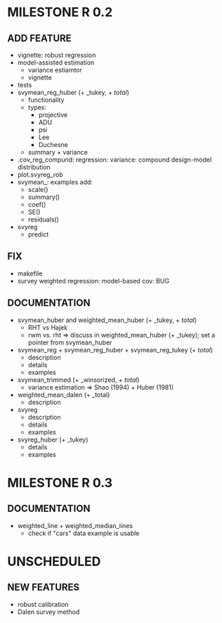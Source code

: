 # MILESTONE R 0.2
## ADD FEATURE
* vignette: robust regression
* model-assisted estimation
    - variance estiamtor
    - vignette
* tests
* svymean_reg_huber (+ _tukey, + _total_)
    - functionality
    - types:
        - projective
        - ADU
        - psi
        - Lee
        - Duchesne
    - summary + variance
* .cov_reg_compund: regression: variance: compound design-model distribution
* plot.svyreg_rob
* svymean_: examples add:
    - scale()
    - summary()
    - coef()
    - SE()
    - residuals()
* svyreg
    - predict

## FIX
* makefile
* survey weighted regression: model-based cov: BUG

## DOCUMENTATION
* svymean_huber and weighted_mean_huber (+ _tukey, + _total_)
    - RHT vs Hajek
    - rwm vs. rht => discuss in weighted_mean_huber (+ _tukey); set a pointer
      from svymean_huber
* svymean_reg + svymean_reg_huber + svymean_reg_tukey (+ _total_)
    - description
    - details
    - examples
* svymean_trimmed (+ _winsorized, + _total_)
    - variance estimation => Shao (1994) + Huber (1981)
* weighted_mean_dalen (+ _total)
    - description
* svyreg
    - description
    - details
    - examples
* svyreg_huber (+ _tukey)
    - details
    - examples

# MILESTONE R 0.3

## DOCUMENTATION
* weighted_line + weighted_median_lines
    - check if "cars" data example is usable


# UNSCHEDULED

## NEW FEATURES
* robust calibration
* Dalen survey method

